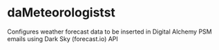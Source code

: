 # daMeteorologistst
Configures weather forecast data to be inserted in Digital Alchemy PSM emails using Dark Sky (forecast.io) API
